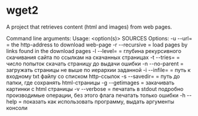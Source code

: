 # wget2
A project that retrieves content (html and images) from web pages.

Command line arguments:
Usage: <option(s)> SOURCES
Options:
-u --url=<string> = the http-address to download web-page
-r --recursive       = load pages by links found in the download pages
-l --level=<uint> = глубина рекурсивного скачивания сайта по ссылкам на скачанных страницах
-t --tries=<uint> = число попыток скачать страницу до выдачи ошибки
-n --no-parent    = загружать страницы не выше по иерархии заданной
-i --infile=<path> = путь к входному txt файлу со списком http-ссылок
-s --savedir=<path> = путь до папки, где сохранять html-страницы
-g --getimages = закачивать картинки с html страницы
-v --verbose = печатать в stdout подробно производимые операции, без этого флага печатать только ошибки
-h --help =  показать как использовать программу, выдать аргументы консоли
